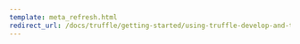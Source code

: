 ```yaml
---
template: meta_refresh.html
redirect_url: /docs/truffle/getting-started/using-truffle-develop-and-the-console
---
```

